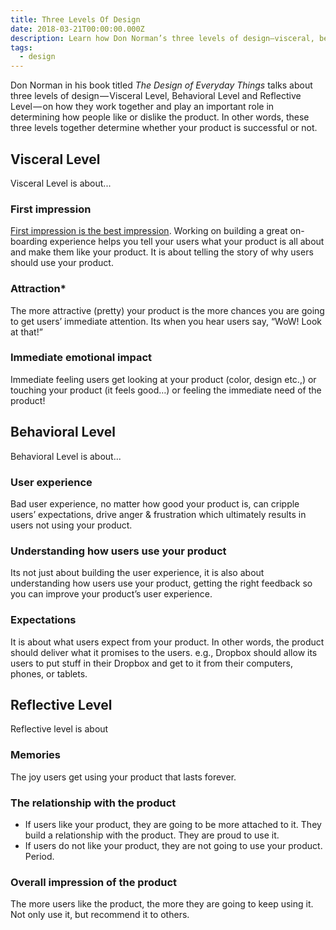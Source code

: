 ```yaml
---
title: Three Levels Of Design
date: 2018-03-21T00:00:00.000Z
description: Learn how Don Norman’s three levels of design—visceral, behavioral, and reflective—shape user experience and determine whether a product succeeds or fails.
tags:
  - design
---
```


Don Norman in his book titled *The Design of Everyday Things* talks about three levels of design — Visceral Level, Behavioral Level and Reflective Level — on how they work together and play an important role in determining how people like or dislike the product. In other words, these three levels together determine whether your product is successful or not.

## Visceral Level
Visceral Level is about...

### First impression
[First impression is the best impression](http://en.wikipedia.org/wiki/First_impression_%28psychology%29). Working on building a great on-boarding experience helps you tell your users what your product is all about and make them like your product. It is about telling the story of why users should use your product.

### Attraction*
The more attractive (pretty) your product is the more chances you are going to get users’ immediate attention. Its when you hear users say, “WoW! Look at that!”

### Immediate emotional impact
Immediate feeling users get looking at your product (color, design etc.,) or touching your product (it feels good…) or feeling the immediate need of the product!

## Behavioral Level
Behavioral Level is about...

### User experience
Bad user experience, no matter how good your product is, can cripple users’ expectations, drive anger & frustration which ultimately results in users not using your product.

### Understanding how users use your product
Its not just about building the user experience, it is also about understanding how users use your product, getting the right feedback so you can improve your product’s user experience.

### Expectations
It is about what users expect from your product. In other words, the product should deliver what it promises to the users. e.g., Dropbox should allow its users to put stuff in their Dropbox and get to it from their computers, phones, or tablets.

## Reflective Level
Reflective level is about

### Memories
The joy users get using your product that lasts forever.

### The relationship with the product
* If users like your product, they are going to be more attached to it. They build a relationship with the product. They are proud to use it.
* If users do not like your product, they are not going to use your product. Period.

### Overall impression of the product
The more users like the product, the more they are going to keep using it. Not only use it, but recommend it to others.


